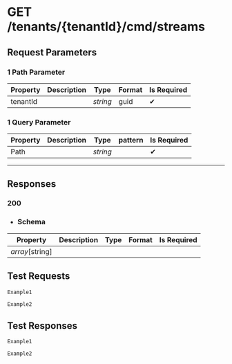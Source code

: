# **GET**   /tenants/{tenantId}/cmd/streams

## __Request Parameters__
### 1 Path Parameter
   | Property       | Description | Type     | Format | Is Required |
|----------------|-------------|----------|--------|-------------|
| tenantId            |          | _string_ | guid   | ✔           |

### 1 Query Parameter

 | Property       | Description | Type     | pattern | Is Required |
|----------------|-------------|----------|--------|-------------|
| Path             |             | _string_ |    | ✔           |
  ___
## __Responses__

### __200__


  - ### Schema


| Property | Description | Type | Format | Is Required |
|----------|-------------|------|--------|-------------|
| _array_[string]       |          |     |       |            |

## __Test Requests__


```cURL tab= 
Example1
```

```C# tab=
Example2
```

## __Test Responses__

```cURL tab= 
Example1
```

```C# tab=
Example2
```

